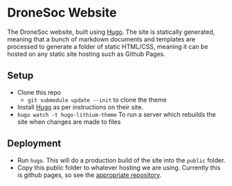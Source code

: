 # DroneSoc Website

The DroneSoc website, built using [Hugo](https://gohugo.io). The site is statically generated, meaning that a bunch of markdown documents and templates are processed to generate a folder of static HTML/CSS, meaning it can be hosted on any static site hosting such as Github Pages.

## Setup
- Clone this repo
    - `git submodule update --init` to clone the theme
- Install [Hugo](https://gohugo.io) as per instructions on their site.
- `hugo watch -t hugo-lithium-theme` To run a server which rebuilds the site when changes are made to files

## Deployment
- Run `hugo`. This will do a production build of the site into the `public` folder.
- Copy this public folder to whatever hosting we are using. Currently this is github pages, so see the [appropriate repository](https://github.com/dronesoc/dronesoc.github.io).
